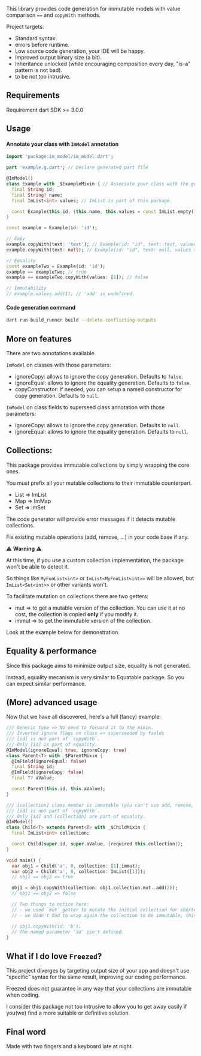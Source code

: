 This library provides code generation for immutable models with value comparison `==` and `copyWith` methods.

Project targets:
- Standard syntax.
- errors before runtime.
- Low source code generation, your IDE will be happy.
- Improved output binary size (a bit).
- Inheritance unlocked (while encouraging composition every day, "is-a" pattern is not bad).
- to be not too intrusive.

## Requirements
Requirement dart SDK >= 3.0.0

## Usage

#### Annotate your class with `ImModel` annotation

```dart
import 'package:im_model/im_model.dart';

part 'example.g.dart'; // Declare generated part file

@ImModel()
class Example with _$ExampleMixin { // Associate your class with the generated mixin
  final String id;
  final String? name;
  final ImList<int> values; // ImList is part of this package.

  const Example(this.id, {this.name, this.values = const ImList.empty()});
}
```

```dart
const example = Example(id: 'id');

// Copy
example.copyWith(text: 'test'); // Example(id: "id", text: test, values = [])
example.copyWith(text: null); // Example(id: "id", text: null, values = [])

// Equality
const exampleTwo = Example(id: 'id');
example == exampleTwo; // true
example == exampleTwo.copyWith(values: [1]); // false

// Immutability
// example.values.add(1); // 'add' is undefined.
```

#### Code generation command

```bash
dart run build_runner build --delete-conflicting-outputs
```

## More on features

There are two annotations available.

`ImModel` on classes with those parameters:
  - ignoreCopy: allows to ignore the copy generation. Defaults to `false`.
  - ignoreEqual: allows to ignore the equality generation. Defaults to `false`.
  - copyConstructor: If needed, you can setup a named constructor for copy generation. Defaults to `null`.

`ImModel` on class fields to superseed class annotation with those parameters:
  - ignoreCopy: allows to ignore the copy generation. Defaults to `null`.
  - ignoreEqual: allows to ignore the equality generation. Defaults to `null`.

## Collections:
This package provides immutable collections by simply wrapping the core ones.

You must prefix all your mutable collections to their immutable counterpart.
- List => ImList
- Map => ImMap
- Set => ImSet

The code generator will provide error messages if it detects mutable collections.

Fix existing mutable operations (add, remove, ...) in your code base if any.

⚠️ __Warning__ ⚠️

At this time, if you use a custom collection implementation, the package won't be able to detect it.

So things like `MyFooList<int>` or `ImList<MyFooList<int>>` will be allowed, but `ImList<Set<int>>` or other variants won't.

To facilitate mutation on collections there are two getters:
- mut => to get a mutable version of the collection. You can use it at no cost, the collection is copied __only__ if you modify it.
- immut => to get the immutable version of the collection.

Look at the example below for demonstration.

## Equality & performance
Since this package aims to minimize output size, equality is not generated.

Instead, equality mecanism is very similar to Equatable package. So you can expect similar performance.

## (More) advanced usage

Now that we have all discovered, here's a full (fancy) example:

```dart
/// Generic type => No need to forward it to the mixin.
/// Inverted ignore flags on class => superseeded by fields
/// [id] is not part of `copyWith`.
/// Only [id] is part of equality.
@ImModel(ignoreEqual: true, ignoreCopy: true)
class Parent<T> with _$ParentMixin {
  @ImField(ignoreEqual: false)
  final String id;
  @ImField(ignoreCopy: false)
  final T? aValue;

  const Parent(this.id, this.aValue);
}

/// [collection] class member is immutable (you can't use add, remove, ...).
/// [id] is not part of `copyWith`.
/// Only [id] and [collection] are part of equality.
@ImModel()
class Child<T> extends Parent<T> with _$ChildMixin {
  final ImList<int> collection;

  const Child(super.id, super.aValue, {required this.collection});
}
```

```dart
void main() {
  var obj1 = Child('a', 0, collection: [1].immut);
  var obj2 = Child('a', 0, collection: ImList([1]));
  // obj1 == obj2 => true

  obj1 = obj1.copyWith(collection: obj1.collection.mut..add(2));
  // obj1 == obj2 => false

  // Two things to notice here:
  // - we used `mut` getter to mutate the initial collection for shorter syntax.
  // - we didn't had to wrap again the collection to be immutable, this is done in generated code.

  // obj1.copyWith(id: 'b');
  // The named parameter 'id' isn't defined.
}
```

## What if I do love `Freezed`?

This project diverges by targeting output size of your app and doesn't use "specific" syntax for the same result, improving our coding performance.

Freezed does not guarantee in any way that your collections are immutable when coding.

I consider this package not too intrusive to allow you to get away easily if you(we) find a more suitable or definitive solution.

## Final word

Made with two fingers and a keyboard late at night.
